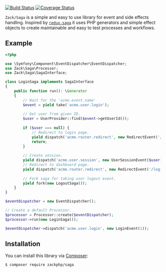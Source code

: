 [![Build Status](https://travis-ci.org/zackphp/saga.svg?branch=master)](https://travis-ci.org/zackphp/saga)
[![Coverage Status](https://coveralls.io/repos/github/zackphp/saga/badge.svg?branch=master)](https://coveralls.io/github/zackphp/saga?branch=master)

`Zack/Saga` is a simple and easy to use library for event and side effects handling.
Inspired by [`redux-saga`](https://github.com/yelouafi/redux-saga) it uses PHP generators and simple effect objects to create maintainable and easy to test processes and workflows.

## Example

```php
<?php

use \Symfony\Component\EventDispatcher\EventDispatcher;
use Zack\Saga\Processor;
use Zack\Saga\SagaInterface;

class LoginSaga implements SagaInterface
{
    public function run(): \Generator
    {
        // Wait for the 'acme.event.name'
        $event = yield take('acme.user.login');
        
        // Get user from given ID.
        $user = UserProvider::find($event->getUserId());
        
        if ($user === null) {
            // Redirect to login page.
            yield dispatch('acme.router.redirect', new RedirectEvent('/login'));
            return;
        }
        
        // Create session.
        yield dispatch('acme.user.session', new UserSessionEvent($user));
        // Redirect to dashboard page.
        yield dispatch('acme.router.redirect', new RedirectEvent('/login'));
        
        // Fork saga for taking user logout event.
        yield fork(new LogoutSaga());
    }
}

$eventDispatcher = new EventDispatcher();

// Create a default Processor.
$processor = Processor::create($eventDispatcher);
$processor->run(new LoginSaga());

$eventDispatcher->dispatch('acme.user.login', new LoginEvent(1));
```

## Installation

You can install this library via [Composer](https://getcomposer.org/):

```bash
$ composer require zackphp/saga
```